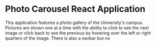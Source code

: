 # Photo Carousel React Application

This application features a photo gallery of the University's campus. Pictures are shown one at a time with the ability to click to see the next image or click back to see the previous by hovering over the left or right quarters of the image. There is also a navbar but no 



